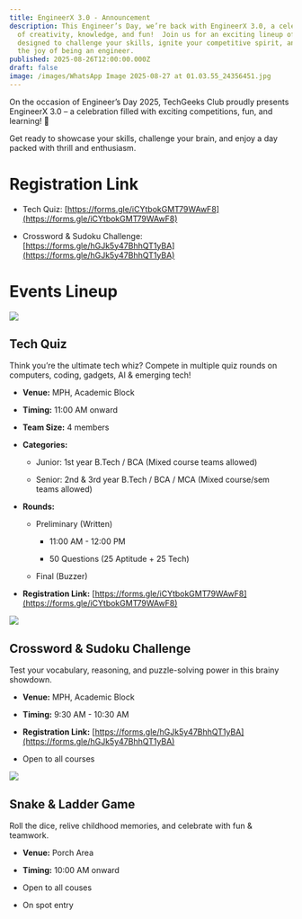 ```yaml
---
title: EngineerX 3.0 - Announcement
description: This Engineer’s Day, we’re back with EngineerX 3.0, a celebration
  of creativity, knowledge, and fun!  Join us for an exciting lineup of events
  designed to challenge your skills, ignite your competitive spirit, and relive
  the joy of being an engineer.
published: 2025-08-26T12:00:00.000Z
draft: false
image: /images/WhatsApp Image 2025-08-27 at 01.03.55_24356451.jpg
---
```

On the occasion of Engineer’s Day 2025, TechGeeks Club proudly presents EngineerX 3.0 – a celebration filled with exciting competitions, fun, and learning! 🚀

Get ready to showcase your skills, challenge your brain, and enjoy a day packed with thrill and enthusiasm.

# Registration Link

*   Tech Quiz: [https://forms.gle/iCYtbokGMT79WAwF8](https://forms.gle/iCYtbokGMT79WAwF8)
    
*   Crossword & Sudoku Challenge: [https://forms.gle/hGJk5y47BhhQT1yBA](https://forms.gle/hGJk5y47BhhQT1yBA)
    

# Events Lineup

![](/images/EngineerX_3.0_TechQuiz.jpg)

## Tech Quiz

Think you’re the ultimate tech whiz? Compete in multiple quiz rounds on computers, coding, gadgets, AI & emerging tech!

*   **Venue:** MPH, Academic Block
    
*   **Timing:** 11:00 AM onward
    
*   **Team Size:** 4 members
    
*   **Categories:**
    
    *   Junior: 1st year B.Tech / BCA (Mixed course teams allowed)
        
    *   Senior: 2nd & 3rd year B.Tech / BCA / MCA (Mixed course/sem teams allowed)
        
*   **Rounds:**
    
    *   Preliminary (Written)
        
        *   11:00 AM - 12:00 PM
            
        *   50 Questions (25 Aptitude + 25 Tech)
            
    *   Final (Buzzer)
        
*   **Registration Link:** [https://forms.gle/iCYtbokGMT79WAwF8](https://forms.gle/iCYtbokGMT79WAwF8)
    

![](/images/EnginnerX_3.0_Sudoku&Crossword.jpg)

## Crossword & Sudoku Challenge

Test your vocabulary, reasoning, and puzzle-solving power in this brainy showdown.

*   **Venue:** MPH, Academic Block
    
*   **Timing:** 9:30 AM - 10:30 AM
    
*   **Registration Link:** [https://forms.gle/hGJk5y47BhhQT1yBA](https://forms.gle/hGJk5y47BhhQT1yBA)
    
*   Open to all courses
    

![](/images/EngineerX_3.0_Snake&Ladder.jpg)

## Snake & Ladder Game

Roll the dice, relive childhood memories, and celebrate with fun & teamwork.

*   **Venue:** Porch Area
    
*   **Timing:** 10:00 AM onward
    
*   Open to all couses
    
*   On spot entry